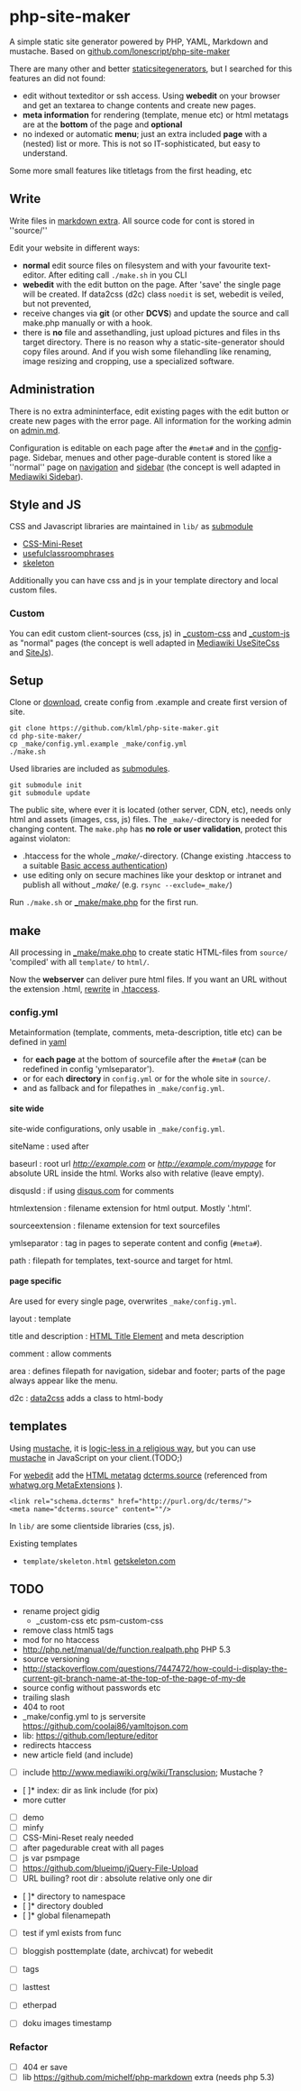 php-site-maker
=====

A simple static site generator powered by PHP, YAML, Markdown and mustache. Based on [github.com/lonescript/php-site-maker](http://github.com/lonescript/php-site-maker)


There are many other and better [staticsitegenerators](http://staticsitegenerators.net), but I searched for this features an did not found:

* edit without texteditor or ssh access. Using __webedit__ on your browser and get an textarea to change contents and create new pages.
* __meta information__ for rendering (template, menue etc) or html metatags are at the __bottom__ of the page and __optional__
* no indexed or automatic __menu__; just an extra included __page__ with a (nested) list or more. This is not so IT-sophisticated, but easy to understand.

Some more small features like titletags from the first heading, etc


## Write

Write files in [markdown extra](http://michelf.ca/projects/php-markdown/extra/).
All source code for cont is stored in ''source/''

Edit your website in different ways:

* __normal__ edit source files on filesystem and with your favourite text-editor. After editing call `./make.sh` in you CLI
* __webedit__ with the edit button on the page. After 'save' the single page will be created.  If data2css (d2c) class `noedit` is set, webedit is veiled, but not prevented,
* receive changes via __git__ (or other __DCVS__) and update the source and call make.php manually or with a hook.
* there is __no__ file and assethandling, just upload pictures and files in ths target directory. There is no reason why a static-site-generator should copy files around. And if you wish some filehandling like renaming, image resizing and cropping, use a specialized software.


## Administration

There is no extra admininterface, edit existing pages with the edit button or create new pages with the error page. All information for the working admin on [admin.md](source/admin.md).

Configuration is editable on each page after the `#meta#` and in the [config](config)-page.
Sidebar, menues and other page-durable content is stored like a ''normal'' page on [navigation](source/area/navigation.md) and [sidebar](source/area/sidebar.md) (the concept is well adapted in [Mediawiki Sidebar](https://www.mediawiki.org/wiki/Manual:Interface/Sidebar)).

## Style and JS

CSS and Javascript libraries are maintained in `lib/` as [submodule](http://git-scm.com/book/en/Git-Tools-Submodules)

* [CSS-Mini-Reset](https://github.com/vladocar/CSS-Mini-Reset/)
* [usefulclassroomphrases](https://github.com/klml/usefulclassroomphrases)
* [skeleton](https://github.com/dhg/Skeleton)

Additionally you can have css and js in your template directory and local custom files.

### Custom

You can edit custom client-sources (css, js) in [_custom-css](_custom-css) and [_custom-js](_custom-js) as "normal" pages
(the concept is well adapted in [Mediawiki UseSiteCss](https://www.mediawiki.org/wiki/Manual:$wgUseSiteCss) and [SiteJs](https://www.mediawiki.org/wiki/Manual:%24wgUseSiteJs)).


## Setup

Clone or [download](https://github.com/klml/php-site-maker/archive/master.zip), create config from .example and create first version of site.

```
git clone https://github.com/klml/php-site-maker.git
cd php-site-maker/
cp _make/config.yml.example _make/config.yml
./make.sh
```

Used libraries are included as [submodules](http://git-scm.com/book/en/Git-Tools-Submodules).

```
git submodule init
git submodule update 
```


The public site, where ever it is located (other server, CDN, etc), needs only html and assets (images, css, js) files.
The `_make/`-directory is needed for changing content. The `make.php` has **no role or user validation**, protect this against violaton:

* .htaccess for the whole *_make/*-directory. (Change existing .htaccess to a suitable [Basic access authentication](http://en.wikipedia.org/wiki/Basic_access_authentication))
* use editing only on secure machines like your desktop or intranet and publish all without *_make/* (e.g. `rsync --exclude=_make/`)

Run `./make.sh` or [_make/make.php](_make/make.php) for the first run.


## make

All processing in [_make/make.php](_make/make.php) to create static HTML-files from `source/` 'compiled' with all `template/` to `html/`.

Now the __webserver__ can deliver pure html files. If you want an URL without the extension .html, [rewrite](http://stackoverflow.com/questions/10245032/url-rewrite-remove-html/10279744#10279744) in [.htaccess](.htaccess).

### config.yml

Metainformation (template, comments, meta-description, title etc) can be defined in [yaml](http://www.yaml.org/spec/1.2/spec.html)

* for __each page__ at the bottom of sourcefile after the `#meta#` (can be redefined in config 'ymlseparator').
* or for each __directory__ in `config.yml` or for the whole site in `source/`.
* and as fallback and for filepathes in `_make/config.yml`.

#### site wide

site-wide configurations, only usable in `_make/config.yml`.

siteName
: used after  

baseurl
: root url *http://example.com* or *http://example.com/mypage* for absolute URL inside the html. Works also with relative (leave empty).

disqusId
: if using [disqus.com](http://disqus.com/) for comments

htmlextension
: filename extension for html output. Mostly '.html'.

sourceextension
: filename extension for text sourcefiles

ymlseparator
: tag in pages to seperate content and config (`#meta#`).

path
: filepath for templates, text-source and target for html.

#### page specific

Are used for every single page, overwrites `_make/config.yml`.

layout
: template

title and description
: [HTML Title Element](https://developer.mozilla.org/en-US/docs/Web/HTML/Element/title) and meta description

comment
: allow comments

area
: defines filepath for navigation, sidebar and footer; parts of the page always appear like the menu.

d2c
: [data2css](http://umija.org/howto:data2css) adds a class to html-body

## templates

Using [mustache](https://github.com/bobthecow/mustache.php), it is [logic-less in a religious way](http://upstatement.com/blog/2013/10/comparing-php-template-languages-for-wordpresss/), but you can use [mustache](http://mustache.github.io/) in JavaScript on your client.(TODO;)


For [webedit](#Write) add the [HTML metatag](http://www.w3.org/wiki/HTML/Elements/meta) [dcterms.source](http://dublincore.org/documents/dcmi-terms/#terms-source) (referenced from [whatwg.org MetaExtensions](http://wiki.whatwg.org/wiki/MetaExtensions#Registered_Extensions) ).

```
<link rel="schema.dcterms" href="http://purl.org/dc/terms/">
<meta name="dcterms.source" content=""/>
```

In  `lib/` are some clientside libraries (css, js).

Existing templates

* `template/skeleton.html` [getskeleton.com](http://www.getskeleton.com)


## TODO

- rename project gidig
    - _custom-css etc psm-custom-css
- remove class html5 tags
- mod for no htaccess
- http://php.net/manual/de/function.realpath.php PHP 5.3
- source versioning
- http://stackoverflow.com/questions/7447472/how-could-i-display-the-current-git-branch-name-at-the-top-of-the-page-of-my-de
- source config without passwords etc
- trailing slash
- 404 to root
- _make/config.yml to js serversite https://github.com/coolaj86/yamltojson.com
- lib: https://github.com/lepture/editor
- redirects htaccess
- new article field (and include)
- [ ] include http://www.mediawiki.org/wiki/Transclusion; Mustache ?
- [ ]* index: dir as link include (for pix)
- more cutter
- [ ] demo
- [ ] minfy
- [ ] CSS-Mini-Reset realy needed
- [ ] after pagedurable creat with all pages
- [ ] js var psmpage
- [ ] https://github.com/blueimp/jQuery-File-Upload
- [ ] URL builing? root dir : absolute relative only one dir
- [ ]* directory to namespace
- [ ]* directory doubled
- [ ]* global filenamepath
- [ ] test if yml exists from func
- [ ] bloggish posttemplate (date, archivcat) for webedit
- [ ] tags
- [ ] lasttest
- [ ] etherpad
- [ ] doku images timestamp


### Refactor

- [ ] 404 er save
- [ ] lib https://github.com/michelf/php-markdown extra (needs php 5.3)
